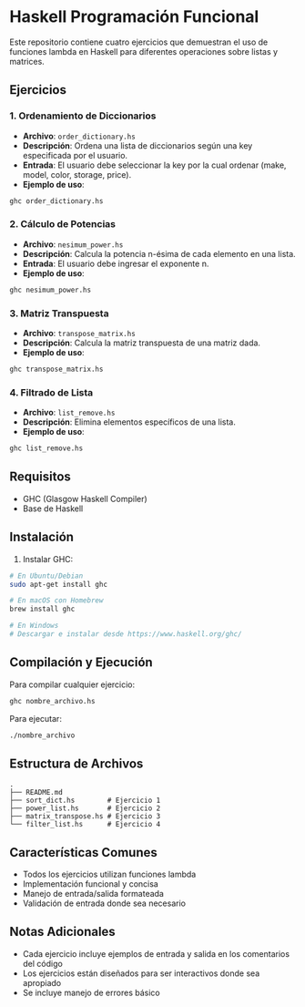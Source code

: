 # Haskell Programación Funcional

Este repositorio contiene cuatro ejercicios que demuestran el uso de funciones lambda en Haskell para diferentes operaciones sobre listas y matrices.

## Ejercicios

### 1. Ordenamiento de Diccionarios
- **Archivo**: `order_dictionary.hs`
- **Descripción**: Ordena una lista de diccionarios según una key especificada por el usuario.
- **Entrada**: El usuario debe seleccionar la key por la cual ordenar (make, model, color, storage, price).
- **Ejemplo de uso**:
```bash
ghc order_dictionary.hs
```

### 2. Cálculo de Potencias
- **Archivo**: `nesimum_power.hs`
- **Descripción**: Calcula la potencia n-ésima de cada elemento en una lista.
- **Entrada**: El usuario debe ingresar el exponente n.
- **Ejemplo de uso**:
```bash
ghc nesimum_power.hs
```

### 3. Matriz Transpuesta
- **Archivo**: `transpose_matrix.hs`
- **Descripción**: Calcula la matriz transpuesta de una matriz dada.
- **Ejemplo de uso**:
```bash
ghc transpose_matrix.hs
```

### 4. Filtrado de Lista
- **Archivo**: `list_remove.hs`
- **Descripción**: Elimina elementos específicos de una lista.
- **Ejemplo de uso**:
```bash
ghc list_remove.hs
```

## Requisitos
- GHC (Glasgow Haskell Compiler)
- Base de Haskell

## Instalación

1. Instalar GHC:
```bash
# En Ubuntu/Debian
sudo apt-get install ghc

# En macOS con Homebrew
brew install ghc

# En Windows
# Descargar e instalar desde https://www.haskell.org/ghc/
```

## Compilación y Ejecución

Para compilar cualquier ejercicio:
```bash
ghc nombre_archivo.hs
```

Para ejecutar:
```bash
./nombre_archivo
```

## Estructura de Archivos
```
.
├── README.md
├── sort_dict.hs        # Ejercicio 1
├── power_list.hs       # Ejercicio 2
├── matrix_transpose.hs # Ejercicio 3
└── filter_list.hs      # Ejercicio 4
```

## Características Comunes
- Todos los ejercicios utilizan funciones lambda
- Implementación funcional y concisa
- Manejo de entrada/salida formateada
- Validación de entrada donde sea necesario

## Notas Adicionales
- Cada ejercicio incluye ejemplos de entrada y salida en los comentarios del código
- Los ejercicios están diseñados para ser interactivos donde sea apropiado
- Se incluye manejo de errores básico
